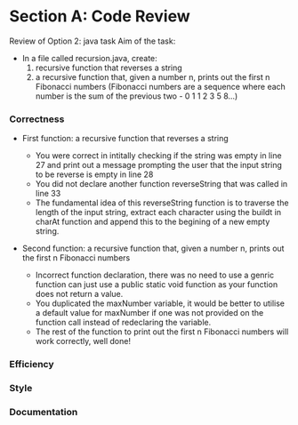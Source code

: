 # Section A: Code Review
Review of Option 2: java task 
Aim of the task: 
- In a file called recursion.java, create:
    1. recursive function that reverses a string
    2. a recursive function that, given a number n, prints out the first n Fibonacci numbers (Fibonacci numbers are a sequence where each number is the sum of the previous two - 0 1 1 2 3 5 8...)

### Correctness
- First function: a recursive function that reverses a string
    - You were correct in intitally checking if the string was empty in line 27 and print out a message prompting the user that the input string to be reverse is empty in line 28
    - You did not declare another function reverseString that was called in line 33 
    - The fundamental idea of this reverseString function is to traverse the length of the input string, extract each character using the buildt in charAt function and append this to the  begining of a new empty string.

- Second function: a recursive function that, given a number n, prints out the first n Fibonacci numbers 
    - Incorrect function declaration, there was no need to use a genric function can just use a public static void function as your function does not return a value. 
    - You duplicated the maxNumber variable, it would be better to utilise a default value for maxNumber if one was not provided on the function call instead of redeclaring the variable. 
    - The rest of the function to print out the first n Fibonacci numbers will work correctly, well done!

### Efficiency

### Style

### Documentation